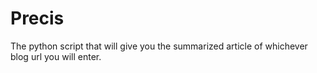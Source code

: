 # Precis
The python script that will give you the summarized article of whichever blog url you will enter.
